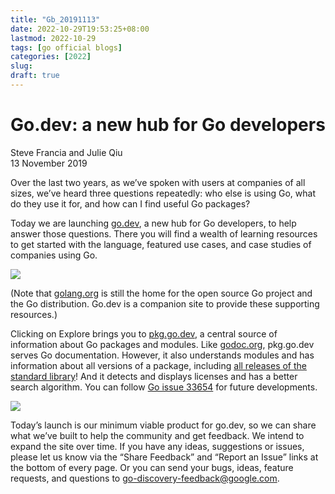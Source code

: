 ```yaml
---
title: "Gb_20191113"
date: 2022-10-29T19:53:25+08:00
lastmod: 2022-10-29
tags: [go official blogs]
categories: [2022]
slug:
draft: true
---
```

# Go.dev: a new hub for Go developers

Steve Francia and Julie Qiu  
13 November 2019

Over the last two years, as we’ve spoken with users at companies of all sizes, we’ve heard three questions repeatedly: who else is using Go, what do they use it for, and how can I find useful Go packages?

Today we are launching [go.dev](https://go.dev/), a new hub for Go developers, to help answer those questions. There you will find a wealth of learning resources to get started with the language, featured use cases, and case studies of companies using Go.

![](go.dev/home.png)

(Note that [golang.org](https://go.dev/) is still the home for the open source Go project and the Go distribution. Go.dev is a companion site to provide these supporting resources.)

Clicking on Explore brings you to [pkg.go.dev](https://pkg.go.dev/), a central source of information about Go packages and modules. Like [godoc.org](https://godoc.org/), pkg.go.dev serves Go documentation. However, it also understands modules and has information about all versions of a package, including [all releases of the standard library](https://pkg.go.dev/std?tab=versions)! And it detects and displays licenses and has a better search algorithm. You can follow [Go issue 33654](https://go.dev/issue/33654) for future developments.

![](go.dev/http.png)

Today’s launch is our minimum viable product for go.dev, so we can share what we’ve built to help the community and get feedback. We intend to expand the site over time. If you have any ideas, suggestions or issues, please let us know via the “Share Feedback” and “Report an Issue” links at the bottom of every page. Or you can send your bugs, ideas, feature requests, and questions to [go-discovery-feedback@google.com](mailto:go-discovery-feedback@google.com).
